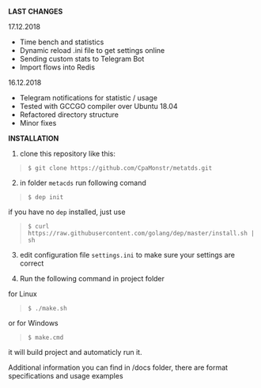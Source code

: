 __LAST CHANGES__

17.12.2018
+ Time bench and statistics
+ Dynamic reload .ini file to get settings online
+ Sending custom stats to Telegram Bot
+ Import flows into Redis

16.12.2018
+ Telegram notifications for statistic / usage
+ Tested with GCCGO compiler over Ubuntu 18.04
+ Refactored directory structure
+ Minor fixes

__INSTALLATION__

1. clone this repository like this:
> `$ git clone https://github.com/CpaMonstr/metatds.git`

2. in folder `metacds` run following comand
> `$ dep init`

if you have no `dep` installed, just use
> `$ curl https://raw.githubusercontent.com/golang/dep/master/install.sh | sh`

3. edit configuration file `settings.ini` to make sure
your settings are correct

4. Run the following command in project folder

for Linux
> `$ ./make.sh` 

or for Windows
> `$ make.cmd`

it will build project and automaticly run it.

Additional information you can find in /docs folder,
there are format specifications and usage examples

